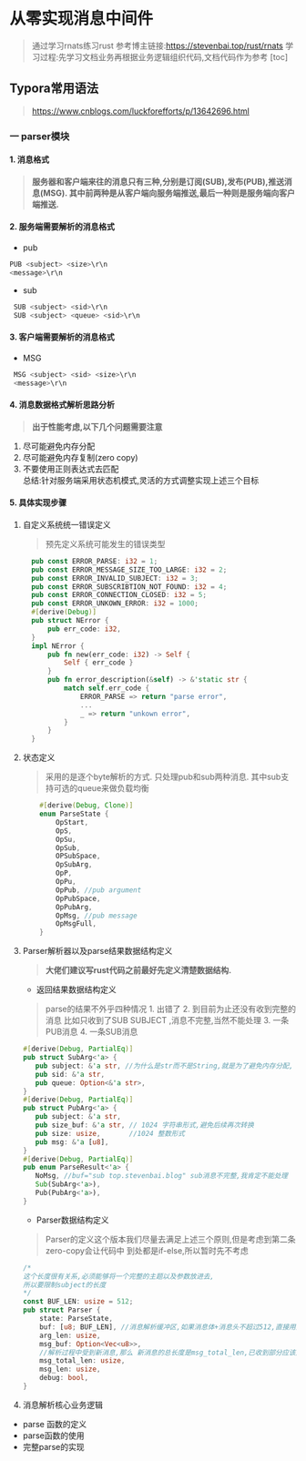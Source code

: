
# 从零实现消息中间件

> 通过学习rnats练习rust 参考博主链接:https://stevenbai.top/rust/rnats
> 学习过程:先学习文档业务再根据业务逻辑组织代码,文档代码作为参考
 [toc]


##  Typora常用语法
> https://www.cnblogs.com/luckforefforts/p/13642696.html  
###  一 parser模块
#### 1. 消息格式
> **服务器和客户端来往的消息只有三种,分别是订阅(SUB),发布(PUB),推送消息(MSG). 其中前两种是从客户端向服务端推送,最后一种则是服务端向客户端推送.**

#### 2. 服务端需要解析的消息格式
  * pub
   ```rust 
   PUB <subject> <size>\r\n
   <message>\r\n
   ```
  * sub 
  ```rust
   SUB <subject> <sid>\r\n
   SUB <subject> <queue> <sid>\r\n
  ```
#### 3. 客户端需要解析的消息格式
  * MSG
   ```rust
    MSG <subject> <sid> <size>\r\n
    <message>\r\n 
   ```
#### 4. 消息数据格式解析思路分析
> **出于性能考虑,以下几个问题需要注意**
   1. 尽可能避免内存分配
   2. 尽可能避免内存复制(zero copy)
   3. 不要使用正则表达式去匹配   
   总结:针对服务端采用状态机模式,灵活的方式调整实现上述三个目标
#### 5. 具体实现步骤
1. 自定义系统统一错误定义
   > 预先定义系统可能发生的错误类型
      ```rust
        pub const ERROR_PARSE: i32 = 1;
        pub const ERROR_MESSAGE_SIZE_TOO_LARGE: i32 = 2;
        pub const ERROR_INVALID_SUBJECT: i32 = 3;
        pub const ERROR_SUBSCRIBTION_NOT_FOUND: i32 = 4;
        pub const ERROR_CONNECTION_CLOSED: i32 = 5;
        pub const ERROR_UNKOWN_ERROR: i32 = 1000;
        #[derive(Debug)]
        pub struct NError {
            pub err_code: i32,
        }
        impl NError {
            pub fn new(err_code: i32) -> Self {
                Self { err_code }
            }
            pub fn error_description(&self) -> &'static str {
                match self.err_code {
                    ERROR_PARSE => return "parse error",
                    ...
                    _ => return "unkown error",
                }
            }
        }
    ```
2. 状态定义
   >  采用的是逐个byte解析的方式. 只处理pub和sub两种消息. 其中sub支持可选的queue来做负载均衡
    ``` rust
        #[derive(Debug, Clone)]
        enum ParseState {
            OpStart,
            OpS,
            OpSu,
            OpSub,
            OPSubSpace,
            OpSubArg,
            OpP,
            OpPu,
            OpPub, //pub argument
            OpPubSpace,
            OpPubArg,
            OpMsg, //pub message
            OpMsgFull,
        }
    ```
3. Parser解析器以及parse结果数据结构定义   
   > **大佬们建议写rust代码之前最好先定义清楚数据结构.**
     * 返回结果数据结构定义
     > parse的结果不外乎四种情况 1. 出错了 2. 到目前为止还没有收到完整的消息 比如只收到了SUB SUBJECT ,消息不完整,当然不能处理 3. 一条PUB消息 4. 一条SUB消息
     ```rust
     #[derive(Debug, PartialEq)]
     pub struct SubArg<'a> {
        pub subject: &'a str, //为什么是str而不是String,就是为了避免内存分配,
        pub sid: &'a str,
        pub queue: Option<&'a str>,
     }
     #[derive(Debug, PartialEq)]
     pub struct PubArg<'a> {
        pub subject: &'a str,
        pub size_buf: &'a str, // 1024 字符串形式,避免后续再次转换
        pub size: usize,       //1024 整数形式
        pub msg: &'a [u8],
     }
     #[derive(Debug, PartialEq)]
     pub enum ParseResult<'a> {
        NoMsg, //buf="sub top.stevenbai.blog" sub消息不完整,我肯定不能处理
        Sub(SubArg<'a>),
        Pub(PubArg<'a>),
     }
     ```
    * Parser数据结构定义
    > Parser的定义这个版本我们尽量去满足上述三个原则,但是考虑到第二条zero-copy会让代码中 到处都是if-else,所以暂时先不考虑
    ```rust
    /*
    这个长度很有关系,必须能够将一个完整的主题以及参数放进去,
    所以要限制subject的长度
    */
    const BUF_LEN: usize = 512;
    pub struct Parser {
        state: ParseState,
        buf: [u8; BUF_LEN], //消息解析缓冲区,如果消息体+消息头不超过512,直接用这个,超过了就必须另分配
        arg_len: usize,
        msg_buf: Option<Vec<u8>>,
        //解析过程中受到新消息,那么 新消息的总长度是msg_total_len,已收到部分应该是msg_len
        msg_total_len: usize,
        msg_len: usize,
        debug: bool,
    }
    ```
4.  消息解析核心业务逻辑
   * parse 函数的定义
   * parse函数的使用
   * 完整parse的实现




